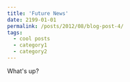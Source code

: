 ```yaml
---
title: 'Future News'
date: 2199-01-01
permalink: /posts/2012/08/blog-post-4/
tags:
  - cool posts
  - category1
  - category2
---
```


What's up? 

<!--
This post will show up by default. To disable scheduling of future posts, edit `config.yml` and set `future: false`. 
-->
